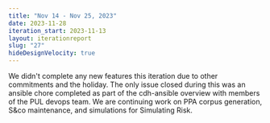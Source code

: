 ```yaml
---
title: "Nov 14 - Nov 25, 2023"
date: 2023-11-28
iteration_start: 2023-11-13
layout: iterationreport
slug: "27"
hideDesignVelocity: true
---
```


We didn't complete any new features this iteration due to other commitments and the holiday. The only issue closed during this was an ansible chore completed as part of the cdh-ansible overview with members of the PUL devops team. We are continuing work on PPA corpus generation, S&co maintenance, and simulations for Simulating Risk.










